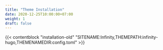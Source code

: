 ```yaml
---
title: "Theme Installation"
date: 2020-12-25T10:00:00+07:00
weight: 1
draft: false
---
```


{{< contentblock "installation-old" "SITENAME:Infinity,THEMEPATH:infinity-hugo,THEMENAMEDIR:config.toml" >}}

